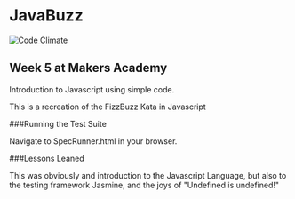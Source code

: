 JavaBuzz 
========

[![Code Climate](https://codeclimate.com/github/nickbdyer/javabuzz/badges/gpa.svg)](https://codeclimate.com/github/nickbdyer/javabuzz)

Week 5 at Makers Academy
------------------------

Introduction to Javascript using simple code. 

This is a recreation of the FizzBuzz Kata in Javascript

###Running the Test Suite

Navigate to SpecRunner.html in your browser.

###Lessons Leaned

This was obviously and introduction to the Javascript Language, but also to the
testing framework Jasmine, and the joys of "Undefined is undefined!"
